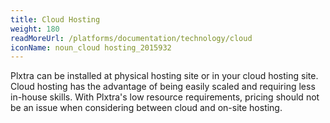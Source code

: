 ```yaml
---
title: Cloud Hosting
weight: 180
readMoreUrl: /platforms/documentation/technology/cloud
iconName: noun_cloud hosting_2015932
---
```


Plxtra can be installed at physical hosting site or in your cloud hosting site.  Cloud hosting has the advantage of being easily scaled and requiring less in-house skills.  With Plxtra's low resource requirements, pricing should not be an issue when considering between cloud and on-site hosting.
